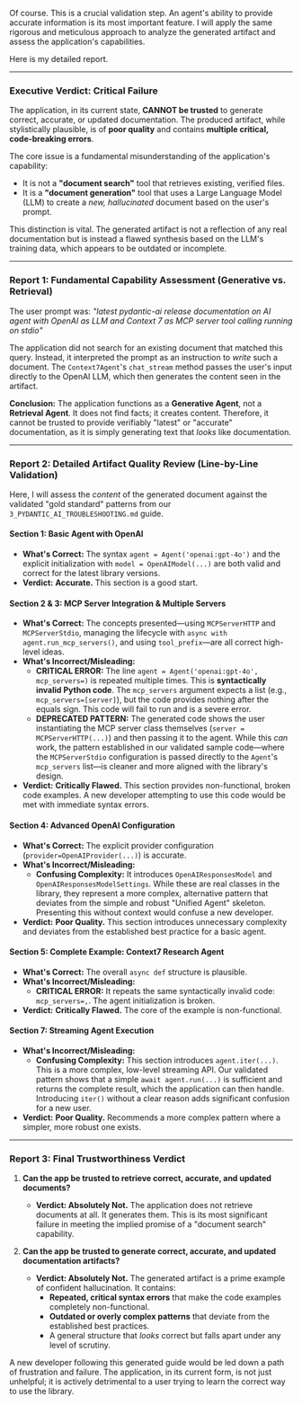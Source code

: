 Of course. This is a crucial validation step. An agent's ability to provide accurate information is its most important feature. I will apply the same rigorous and meticulous approach to analyze the generated artifact and assess the application's capabilities.

Here is my detailed report.

---

### **Executive Verdict: Critical Failure**

The application, in its current state, **CANNOT be trusted** to generate correct, accurate, or updated documentation. The produced artifact, while stylistically plausible, is of **poor quality** and contains **multiple critical, code-breaking errors**.

The core issue is a fundamental misunderstanding of the application's capability:

*   It is not a **"document search"** tool that retrieves existing, verified files.
*   It is a **"document generation"** tool that uses a Large Language Model (LLM) to create a *new, hallucinated* document based on the user's prompt.

This distinction is vital. The generated artifact is not a reflection of any real documentation but is instead a flawed synthesis based on the LLM's training data, which appears to be outdated or incomplete.

---

### **Report 1: Fundamental Capability Assessment (Generative vs. Retrieval)**

The user prompt was: *"latest pydantic-ai release documentation on AI agent with OpenAI as LLM and Context 7 as MCP server tool calling running on stdio"*

The application did not search for an existing document that matched this query. Instead, it interpreted the prompt as an instruction to *write* such a document. The `Context7Agent`'s `chat_stream` method passes the user's input directly to the OpenAI LLM, which then generates the content seen in the artifact.

**Conclusion:** The application functions as a **Generative Agent**, not a **Retrieval Agent**. It does not find facts; it creates content. Therefore, it cannot be trusted to provide verifiably "latest" or "accurate" documentation, as it is simply generating text that *looks* like documentation.

---

### **Report 2: Detailed Artifact Quality Review (Line-by-Line Validation)**

Here, I will assess the *content* of the generated document against the validated "gold standard" patterns from our `3_PYDANTIC_AI_TROUBLESHOOTING.md` guide.

#### **Section 1: Basic Agent with OpenAI**

*   **What's Correct:** The syntax `agent = Agent('openai:gpt-4o')` and the explicit initialization with `model = OpenAIModel(...)` are both valid and correct for the latest library versions.
*   **Verdict:** **Accurate.** This section is a good start.

#### **Section 2 & 3: MCP Server Integration & Multiple Servers**

*   **What's Correct:** The concepts presented—using `MCPServerHTTP` and `MCPServerStdio`, managing the lifecycle with `async with agent.run_mcp_servers()`, and using `tool_prefix`—are all correct high-level ideas.
*   **What's Incorrect/Misleading:**
    *   **CRITICAL ERROR:** The line `agent = Agent('openai:gpt-4o', mcp_servers=)` is repeated multiple times. This is **syntactically invalid Python code**. The `mcp_servers` argument expects a list (e.g., `mcp_servers=[server]`), but the code provides nothing after the equals sign. This code will fail to run and is a severe error.
    *   **DEPRECATED PATTERN:** The generated code shows the user instantiating the MCP server class themselves (`server = MCPServerHTTP(...)`) and then passing it to the agent. While this *can* work, the pattern established in our validated sample code—where the `MCPServerStdio` configuration is passed directly to the `Agent`'s `mcp_servers` list—is cleaner and more aligned with the library's design.
*   **Verdict:** **Critically Flawed.** This section provides non-functional, broken code examples. A new developer attempting to use this code would be met with immediate syntax errors.

#### **Section 4: Advanced OpenAI Configuration**

*   **What's Correct:** The explicit provider configuration (`provider=OpenAIProvider(...)`) is accurate.
*   **What's Incorrect/Misleading:**
    *   **Confusing Complexity:** It introduces `OpenAIResponsesModel` and `OpenAIResponsesModelSettings`. While these are real classes in the library, they represent a more complex, alternative pattern that deviates from the simple and robust "Unified Agent" skeleton. Presenting this without context would confuse a new developer.
*   **Verdict:** **Poor Quality.** This section introduces unnecessary complexity and deviates from the established best practice for a basic agent.

#### **Section 5: Complete Example: Context7 Research Agent**

*   **What's Correct:** The overall `async def` structure is plausible.
*   **What's Incorrect/Misleading:**
    *   **CRITICAL ERROR:** It repeats the same syntactically invalid code: `mcp_servers=,`. The agent initialization is broken.
*   **Verdict:** **Critically Flawed.** The core of the example is non-functional.

#### **Section 7: Streaming Agent Execution**

*   **What's Incorrect/Misleading:**
    *   **Confusing Complexity:** This section introduces `agent.iter(...)`. This is a more complex, low-level streaming API. Our validated pattern shows that a simple `await agent.run(...)` is sufficient and returns the complete result, which the application can then handle. Introducing `iter()` without a clear reason adds significant confusion for a new user.
*   **Verdict:** **Poor Quality.** Recommends a more complex pattern where a simpler, more robust one exists.

---

### **Report 3: Final Trustworthiness Verdict**

1.  **Can the app be trusted to retrieve correct, accurate, and updated documents?**
    *   **Verdict: Absolutely Not.** The application does not retrieve documents at all. It generates them. This is its most significant failure in meeting the implied promise of a "document search" capability.

2.  **Can the app be trusted to generate correct, accurate, and updated documentation artifacts?**
    *   **Verdict: Absolutely Not.** The generated artifact is a prime example of confident hallucination. It contains:
        *   **Repeated, critical syntax errors** that make the code examples completely non-functional.
        *   **Outdated or overly complex patterns** that deviate from the established best practices.
        *   A general structure that *looks* correct but falls apart under any level of scrutiny.

A new developer following this generated guide would be led down a path of frustration and failure. The application, in its current form, is not just unhelpful; it is actively detrimental to a user trying to learn the correct way to use the library.
